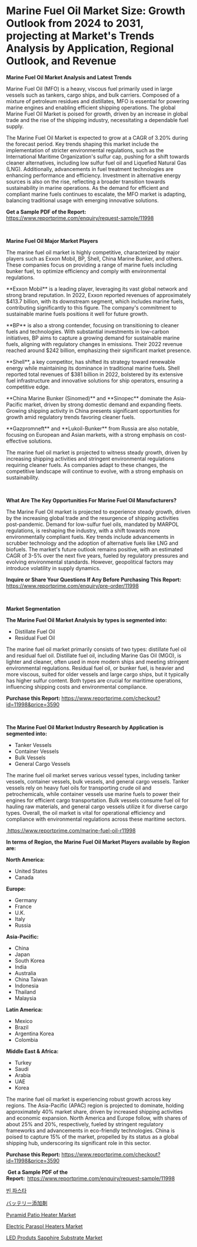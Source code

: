 <p><h1>Marine Fuel Oil Market Size: Growth Outlook from 2024 to 2031, projecting at Market's Trends Analysis by Application, Regional Outlook, and Revenue</h1></p><p><strong>Marine Fuel Oil Market Analysis and Latest Trends</strong></p>
<p><p>Marine Fuel Oil (MFO) is a heavy, viscous fuel primarily used in large vessels such as tankers, cargo ships, and bulk carriers. Composed of a mixture of petroleum residues and distillates, MFO is essential for powering marine engines and enabling efficient shipping operations. The global Marine Fuel Oil Market is poised for growth, driven by an increase in global trade and the rise of the shipping industry, necessitating a dependable fuel supply.</p><p>The Marine Fuel Oil Market is expected to grow at a CAGR of 3.20% during the forecast period. Key trends shaping this market include the implementation of stricter environmental regulations, such as the International Maritime Organization's sulfur cap, pushing for a shift towards cleaner alternatives, including low sulfur fuel oil and Liquefied Natural Gas (LNG). Additionally, advancements in fuel treatment technologies are enhancing performance and efficiency. Investment in alternative energy sources is also on the rise, reflecting a broader transition towards sustainability in marine operations. As the demand for efficient and compliant marine fuels continues to escalate, the MFO market is adapting, balancing traditional usage with emerging innovative solutions.</p></p>
<p><strong>Get a Sample PDF of the Report:&nbsp;</strong> <a href="https://www.reportprime.com/enquiry/request-sample/11998">https://www.reportprime.com/enquiry/request-sample/11998</a></p>
<p>&nbsp;</p>
<p><strong>Marine Fuel Oil Major Market Players</strong></p>
<p><p>The marine fuel oil market is highly competitive, characterized by major players such as Exxon Mobil, BP, Shell, China Marine Bunker, and others. These companies focus on providing a range of marine fuels including bunker fuel, to optimize efficiency and comply with environmental regulations.</p><p>**Exxon Mobil** is a leading player, leveraging its vast global network and strong brand reputation. In 2022, Exxon reported revenues of approximately $413.7 billion, with its downstream segment, which includes marine fuels, contributing significantly to this figure. The company's commitment to sustainable marine fuels positions it well for future growth.</p><p>**BP** is also a strong contender, focusing on transitioning to cleaner fuels and technologies. With substantial investments in low-carbon initiatives, BP aims to capture a growing demand for sustainable marine fuels, aligning with regulatory changes in emissions. Their 2022 revenue reached around $242 billion, emphasizing their significant market presence.</p><p>**Shell**, a key competitor, has shifted its strategy toward renewable energy while maintaining its dominance in traditional marine fuels. Shell reported total revenues of $381 billion in 2022, bolstered by its extensive fuel infrastructure and innovative solutions for ship operators, ensuring a competitive edge.</p><p>**China Marine Bunker (Sinomed)** and **Sinopec** dominate the Asia-Pacific market, driven by strong domestic demand and expanding fleets. Growing shipping activity in China presents significant opportunities for growth amid regulatory trends favoring cleaner fuels.</p><p>**Gazpromneft** and **Lukoil-Bunker** from Russia are also notable, focusing on European and Asian markets, with a strong emphasis on cost-effective solutions. </p><p>The marine fuel oil market is projected to witness steady growth, driven by increasing shipping activities and stringent environmental regulations requiring cleaner fuels. As companies adapt to these changes, the competitive landscape will continue to evolve, with a strong emphasis on sustainability.</p></p>
<p>&nbsp;</p>
<p><strong>What Are The Key Opportunities For Marine Fuel Oil Manufacturers?</strong></p>
<p><p>The Marine Fuel Oil market is projected to experience steady growth, driven by the increasing global trade and the resurgence of shipping activities post-pandemic. Demand for low-sulfur fuel oils, mandated by MARPOL regulations, is reshaping the industry, with a shift towards more environmentally compliant fuels. Key trends include advancements in scrubber technology and the adoption of alternative fuels like LNG and biofuels. The market's future outlook remains positive, with an estimated CAGR of 3-5% over the next five years, fueled by regulatory pressures and evolving environmental standards. However, geopolitical factors may introduce volatility in supply dynamics.</p></p>
<p><strong>Inquire or Share Your Questions If Any Before Purchasing This Report:</strong> <a href="https://www.reportprime.com/enquiry/pre-order/11998">https://www.reportprime.com/enquiry/pre-order/11998</a></p>
<p>&nbsp;</p>
<p><strong>Market Segmentation</strong></p>
<p><strong>The Marine Fuel Oil Market Analysis by types is segmented into:</strong></p>
<p><ul><li>Distillate Fuel Oil</li><li>Residual Fuel Oil</li></ul></p>
<p><p>The marine fuel oil market primarily consists of two types: distillate fuel oil and residual fuel oil. Distillate fuel oil, including Marine Gas Oil (MGO), is lighter and cleaner, often used in more modern ships and meeting stringent environmental regulations. Residual fuel oil, or bunker fuel, is heavier and more viscous, suited for older vessels and large cargo ships, but it typically has higher sulfur content. Both types are crucial for maritime operations, influencing shipping costs and environmental compliance.</p></p>
<p><strong>Purchase this Report:&nbsp;</strong><a href="https://www.reportprime.com/checkout?id=11998&price=3590">https://www.reportprime.com/checkout?id=11998&price=3590</a></p>
<p>&nbsp;</p>
<p><strong>The Marine Fuel Oil Market Industry Research by Application is segmented into:</strong></p>
<p><ul><li>Tanker Vessels</li><li>Container Vessels</li><li>Bulk Vessels</li><li>General Cargo Vessels</li></ul></p>
<p><p>The marine fuel oil market serves various vessel types, including tanker vessels, container vessels, bulk vessels, and general cargo vessels. Tanker vessels rely on heavy fuel oils for transporting crude oil and petrochemicals, while container vessels use marine fuels to power their engines for efficient cargo transportation. Bulk vessels consume fuel oil for hauling raw materials, and general cargo vessels utilize it for diverse cargo types. Overall, the oil market is vital for operational efficiency and compliance with environmental regulations across these maritime sectors.</p></p>
<p><a href="https://www.reportprime.com/marine-fuel-oil-r11998">&nbsp;https://www.reportprime.com/marine-fuel-oil-r11998</a></p>
<p><strong>In terms of Region, the Marine Fuel Oil Market Players available by Region are:</strong></p>
<p>
    <p> <strong> North America: </strong>
        <ul>
            <li>United States</li>
            <li>Canada</li>
        </ul>
        </p> 
    <p> <strong> Europe: </strong>
        <ul>
            <li>Germany</li>
            <li>France</li>
            <li>U.K.</li>
            <li>Italy</li>
            <li>Russia</li>
        </ul>
        </p> 
    <p> <strong> Asia-Pacific: </strong>
        <ul>
            <li>China</li>
            <li>Japan</li>
            <li>South Korea</li>
            <li>India</li>
            <li>Australia</li>
            <li>China Taiwan</li>
            <li>Indonesia</li>
            <li>Thailand</li>
            <li>Malaysia</li>
        </ul>
        </p> 
    <p> <strong> Latin America: </strong>
        <ul>
            <li>Mexico</li>
            <li>Brazil</li>
            <li>Argentina Korea</li>
            <li>Colombia</li>
        </ul>
        </p> 
    <p> <strong> Middle East & Africa: </strong>
        <ul>
            <li>Turkey</li>
            <li>Saudi</li>
            <li>Arabia</li>
            <li>UAE</li>
            <li>Korea</li>
        </ul>
    </p>
    </p>
<p><p>The marine fuel oil market is experiencing robust growth across key regions. The Asia-Pacific (APAC) region is projected to dominate, holding approximately 40% market share, driven by increased shipping activities and economic expansion. North America and Europe follow, with shares of about 25% and 20%, respectively, fueled by stringent regulatory frameworks and advancements in eco-friendly technologies. China is poised to capture 15% of the market, propelled by its status as a global shipping hub, underscoring its significant role in this sector.</p></p>
<p><strong>Purchase this Report: </strong><a href="https://www.reportprime.com/checkout?id=11998&price=3590">https://www.reportprime.com/checkout?id=11998&price=3590</a></p>
<p>&nbsp;<strong>Get a Sample PDF of the Report:&nbsp;&nbsp;</strong><a href="https://www.reportprime.com/enquiry/request-sample/11998">https://www.reportprime.com/enquiry/request-sample/11998</a></p>
<p><strong></strong></p>
<p><p><a href="https://medium.com/@christorpherpfannerstill5436/%EA%B8%80%EB%A1%9C%EB%B2%8C-%EB%B9%88-%ED%8C%8C%EC%8A%A4%ED%83%80-%EC%8B%9C%EC%9E%A5-%ED%8A%B8%EB%A0%8C%EB%93%9C-%EB%B6%84%EC%84%9D-%EB%B0%8F-%EB%AF%B8%EB%9E%98-%EC%84%B1%EC%9E%A5-%EC%A0%84%EB%A7%9D-2024-2031-6b683139f340">빈 파스타</a></p><p><a href="https://medium.com/@devanrutherford2002/%E3%82%B0%E3%83%AD%E3%83%BC%E3%83%90%E3%83%AB%E3%83%90%E3%83%83%E3%83%86%E3%83%AA%E3%83%BC%E6%B7%BB%E5%8A%A0%E5%89%A4%E5%B8%82%E5%A0%B4%E5%88%86%E6%9E%90-%E4%B8%BB%E8%A6%81%E5%B8%82%E5%A0%B4%E5%8B%95%E5%90%91%E3%81%A8%E5%B0%86%E6%9D%A5%E4%BA%88%E6%B8%AC-2024%E5%B9%B4-2031%E5%B9%B4-c90837ee57e2">バッテリー添加剤</a></p><p><a href="https://medium.com/@amelia.martin5698/global-pyramid-patio-heater-market-size-is-expected-to-reach-at-a-cagr-of-14-and-this-report-9f8bb523c15f">Pyramid Patio Heater Market</a></p><p><a href="https://medium.com/@amelia.martin5698/global-electric-parasol-heaters-industry-types-applications-market-players-regional-growth-44fe280a9238">Electric Parasol Heaters Market</a></p><p><a href="https://issuu.com/reportprime-2/docs/led-produts-sapphire-substrate-mark_60dac04c9f9a47">LED Produts Sapphire Substrate Market</a></p></p>